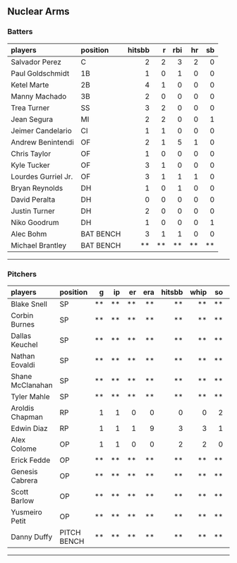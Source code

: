 ## Nuclear Arms

### Batters

 
|players             |position  | hitsbb|  r| rbi| hr| sb| 
|:-------------------|:---------|------:|--:|---:|--:|--:| 
|Salvador Perez      |C         |      2|  2|   3|  2|  0| 
|Paul Goldschmidt    |1B        |      1|  0|   1|  0|  0| 
|Ketel Marte         |2B        |      4|  1|   0|  0|  0| 
|Manny Machado       |3B        |      2|  0|   0|  0|  0| 
|Trea Turner         |SS        |      3|  2|   0|  0|  0| 
|Jean Segura         |MI        |      2|  2|   0|  0|  1| 
|Jeimer Candelario   |CI        |      1|  1|   0|  0|  0| 
|Andrew Benintendi   |OF        |      2|  1|   5|  1|  0| 
|Chris Taylor        |OF        |      1|  0|   0|  0|  0| 
|Kyle Tucker         |OF        |      3|  1|   0|  0|  0| 
|Lourdes Gurriel Jr. |OF        |      3|  1|   1|  1|  0| 
|Bryan Reynolds      |DH        |      1|  0|   1|  0|  0| 
|David Peralta       |DH        |      0|  0|   0|  0|  0| 
|Justin Turner       |DH        |      2|  0|   0|  0|  0| 
|Niko Goodrum        |DH        |      1|  0|   0|  0|  1| 
|Alec Bohm           |BAT BENCH |      3|  1|   1|  0|  0| 
|Michael Brantley    |BAT BENCH |     **| **|  **| **| **| 


* * *

### Pitchers

 
|players          |position    |  g| ip| er| era| hitsbb| whip| so|  w| sv| 
|:----------------|:-----------|--:|--:|--:|---:|------:|----:|--:|--:|--:| 
|Blake Snell      |SP          | **| **| **|  **|     **|   **| **| **| **| 
|Corbin Burnes    |SP          | **| **| **|  **|     **|   **| **| **| **| 
|Dallas Keuchel   |SP          | **| **| **|  **|     **|   **| **| **| **| 
|Nathan Eovaldi   |SP          | **| **| **|  **|     **|   **| **| **| **| 
|Shane McClanahan |SP          | **| **| **|  **|     **|   **| **| **| **| 
|Tyler Mahle      |SP          | **| **| **|  **|     **|   **| **| **| **| 
|Aroldis Chapman  |RP          |  1|  1|  0|   0|      0|    0|  2|  0|  0| 
|Edwin Diaz       |RP          |  1|  1|  1|   9|      3|    3|  1|  0|  0| 
|Alex Colome      |OP          |  1|  1|  0|   0|      2|    2|  0|  0|  0| 
|Erick Fedde      |OP          | **| **| **|  **|     **|   **| **| **| **| 
|Genesis Cabrera  |OP          | **| **| **|  **|     **|   **| **| **| **| 
|Scott Barlow     |OP          | **| **| **|  **|     **|   **| **| **| **| 
|Yusmeiro Petit   |OP          | **| **| **|  **|     **|   **| **| **| **| 
|Danny Duffy      |PITCH BENCH | **| **| **|  **|     **|   **| **| **| **| 


* * *


